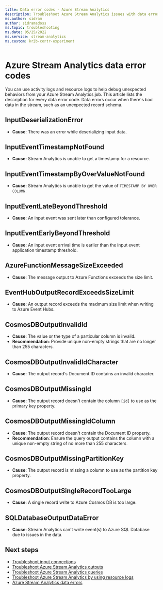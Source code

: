 ```yaml
---
title: Data error codes - Azure Stream Analytics
description: Troubleshoot Azure Stream Analytics issues with data error codes, which occur when there's bad data in the stream.
ms.author: sidram
author: sidramadoss
ms.topic: troubleshooting
ms.date: 05/25/2022
ms.service: stream-analytics
ms.custom: kr2b-contr-experiment
---
```


# Azure Stream Analytics data error codes

You can use activity logs and resource logs to help debug unexpected behaviors from your Azure Stream Analytics job. This article lists the description for every data error code. Data errors occur when there's bad data in the stream, such as an unexpected record schema.

## InputDeserializationError

* **Cause**: There was an error while deserializing input data.

## InputEventTimestampNotFound

* **Cause**: Stream Analytics is unable to get a timestamp for a resource. 

## InputEventTimestampByOverValueNotFound

* **Cause**: Stream Analytics is unable to get the value of `TIMESTAMP BY OVER COLUMN`.

## InputEventLateBeyondThreshold

* **Cause**: An input event was sent later than configured tolerance.

## InputEventEarlyBeyondThreshold

* **Cause**: An input event arrival time is earlier than the input event application timestamp threshold.

## AzureFunctionMessageSizeExceeded

* **Cause**: The message output to Azure Functions exceeds the size limit.

## EventHubOutputRecordExceedsSizeLimit

* **Cause**: An output record exceeds the maximum size limit when writing to Azure Event Hubs.

## CosmosDBOutputInvalidId

* **Cause**: The value or the type of a particular column is invalid.
* **Recommendation**: Provide unique non-empty strings that are no longer than 255 characters.

## CosmosDBOutputInvalidIdCharacter

* **Cause**: The output record's Document ID contains an invalid character.

## CosmosDBOutputMissingId

* **Cause**: The output record doesn't contain the column `[id]` to use as the primary key property.

## CosmosDBOutputMissingIdColumn

* **Cause**: The output record doesn't contain the Document ID property. 
* **Recommendation**: Ensure the query output contains the column with a unique non-empty string of no more than 255 characters.

## CosmosDBOutputMissingPartitionKey

* **Cause**: The output record is missing a column to use as the partition key property.

## CosmosDBOutputSingleRecordTooLarge

* **Cause**: A single record write to Azure Cosmos DB is too large.

## SQLDatabaseOutputDataError

* **Cause**: Stream Analytics can't write event(s) to Azure SQL Database due to issues in the data.

## Next steps

* [Troubleshoot input connections](stream-analytics-troubleshoot-input.md)
* [Troubleshoot Azure Stream Analytics outputs](stream-analytics-troubleshoot-output.md)
* [Troubleshoot Azure Stream Analytics queries](stream-analytics-troubleshoot-query.md)
* [Troubleshoot Azure Stream Analytics by using resource logs](stream-analytics-job-diagnostic-logs.md)
* [Azure Stream Analytics data errors](data-errors.md)
